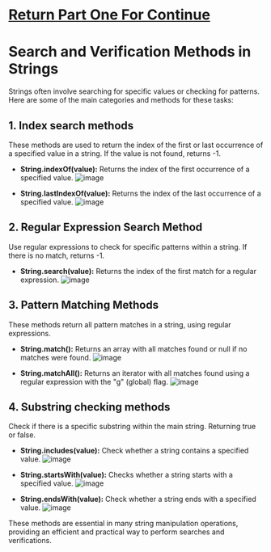 # [Return Part One For Continue](https://github.com/Karlos-Eduardo-Mrqs/Construction-Html-Css-Javascript/blob/main/Interaction-Javascript/Module%205%20-%20Methods%20And%20Data%20Manipulation/Strings-Number_10/Strings.md)

# Search and Verification Methods in Strings
Strings often involve searching for specific values ​​or checking for patterns. Here are some of the main categories and methods for these tasks:

## 1. Index search methods
These methods are used to return the index of the first or last occurrence of a specified value in a string. If the value is not found, returns -1.

- **String.indexOf(value):** Returns the index of the first occurrence of a specified value. 
![image](https://github.com/user-attachments/assets/f30200f4-e46f-4663-a360-58aee3fe2ea6)

- **String.lastIndexOf(value):** Returns the index of the last occurrence of a specified value.
![image](https://github.com/user-attachments/assets/978d4d10-dcfe-4412-a2f3-63c6bdbbbeeb)

## 2. Regular Expression Search Method
Use regular expressions to check for specific patterns within a string. If there is no match, returns -1.

- **String.search(value):** Returns the index of the first match for a regular expression. 
![image](https://github.com/user-attachments/assets/a55da8bf-b37c-48fe-b0aa-7f6ac934213f)

## 3. Pattern Matching Methods
These methods return all pattern matches in a string, using regular expressions.

- **String.match():** Returns an array with all matches found or null if no matches were found.
![image](https://github.com/user-attachments/assets/04c886a3-e920-48c1-be92-8d7c79834999)

- **String.matchAll():** Returns an iterator with all matches found using a regular expression with the "g" (global) flag.
![image](https://github.com/user-attachments/assets/055ae045-62da-408f-b72d-1af56728a5b2)

## 4. Substring checking methods
Check if there is a specific substring within the main string. Returning true or false.

- **String.includes(value):** Check whether a string contains a specified value. 
![image](https://github.com/user-attachments/assets/805f0235-cc26-4bbb-a2a9-67cdad40a1c6)

- **String.startsWith(value):** Checks whether a string starts with a specified value. 
![image](https://github.com/user-attachments/assets/92be932a-dd6e-4d84-bfb2-34d88647a516)

- **String.endsWith(value):** Check whether a string ends with a specified value. 
![image](https://github.com/user-attachments/assets/0ecab528-7d23-41eb-9321-188487f71b03)

These methods are essential in many string manipulation operations, providing an efficient and practical way to perform searches and verifications.
